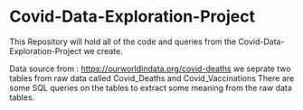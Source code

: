 # Covid-Data-Exploration-Project
This Repository will hold all of the code and queries from the Covid-Data-Exploration-Project we create.

Data source from : https://ourworldindata.org/covid-deaths
we seprate two tables from raw data called Covid_Deaths and Covid_Vaccinations
There are some SQL queries on the tables to extract some meaning from the raw data tables.
